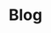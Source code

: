 ---
layout: external
title:  "Blog"
permalink: "/blog/"
redirectto: "https://science.nasa.gov/open-science/open-science-news/"
---